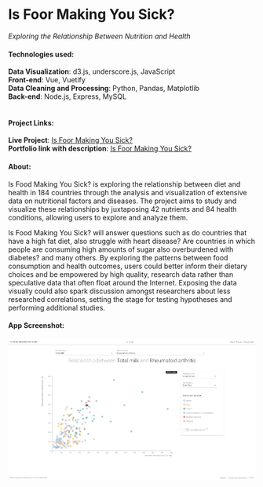# Is Foor Making You Sick?
*Exploring the Relationship Between Nutrition and Health*

#### Technologies used:
**Data Visualization**: d3.js, underscore.js, JavaScript<br>
**Front-end**: Vue, Vuetify<br>
**Data Cleaning and Processing**: Python, Pandas, Matplotlib<br>
**Back-end**: Node.js, Express, MySQL
<br>
<br>
#### Project Links:
**Live Project**: [Is Foor Making You Sick?](https://yoanacodes.github.io/projects/thesis/) <br>
**Portfolio link with description**: [Is Foor Making You Sick?](https://yoanacodes.com/#/projects/thesis) 

#### About:
Is Food Making You Sick? is exploring the relationship between diet and health in 184 countries through the analysis and visualization of extensive data on nutritional factors and diseases. The project aims to study and visualize these relationships by juxtaposing 42 nutrients and 84 health conditions, allowing users to explore and analyze them.

Is Food Making You Sick? will answer questions such as do countries that have a high fat diet, also struggle with heart disease? Are countries in which people are consuming high amounts of sugar also overburdened with diabetes? and many others. By exploring the patterns between food consumption and health outcomes, users could better inform their dietary choices and be empowered by high quality, research data rather than speculative data that often float around the Internet. Exposing the data visually could also spark discussion amongst researchers about less researched correlations, setting the stage for testing hypotheses and performing additional studies.
<br>

#### App Screenshot:
![](project_image.png)

